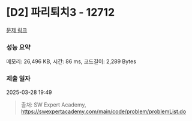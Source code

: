 # [D2] 파리퇴치3 - 12712 

[문제 링크](https://swexpertacademy.com/main/code/problem/problemDetail.do?contestProbId=AXuARWAqDkQDFARa) 

### 성능 요약

메모리: 26,496 KB, 시간: 86 ms, 코드길이: 2,289 Bytes

### 제출 일자

2025-03-28 19:49



> 출처: SW Expert Academy, https://swexpertacademy.com/main/code/problem/problemList.do